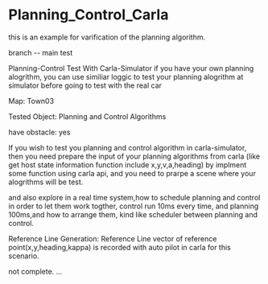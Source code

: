 # Planning_Control_Carla

this is an example for varification of the planning algorithm.


branch -- main test

Planning-Control Test With Carla-Simulator
if you have your own planning alogrithm, you can use similiar loggic to test your planning alogrithm at simulator before going to test with the real car


Map: Town03


Tested Object: Planning and Control Algorithms

have obstacle: yes 

If you wish to test you planning and control algorithm in carla-simulator, then you need prepare the input of your planning algorithms from carla
(like get host state information function include x,y,v,a,heading) by implment some function using carla api, and you need to prarpe a scene where 
your alogrithms will be test.


and also explore in a real time system,how to schedule planning and control in order to let them work togther,  control run 10ms every time, and planning 100ms,and how to arrange them, kind like scheduler between planning and control.


Reference Line Generation: 
Reference Line vector of reference point(x,y,heading,kappa) is recorded with auto pilot in carla for this scenario.

not complete.
...

